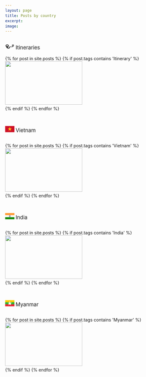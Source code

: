 ```yaml
---
layout: page
title: Posts by country
excerpt:
image:
---
```

<div id="main" role="main" ><br>
<img src="../images/flags/itinerary.png"/> <big>Itineraries</big><br><br>
<div>
{% for post in site.posts %}
	{% if post.tags contains 'Itinerary' %}
		<a href="{{ site.url }}{{ post.url }}">
			<div class="image" data-content="{{post.title}}">
				<img src="../images/{{post.image.feature}}" height="250" width="250" style="height:141px;margin-bottom: 4px"/>
			</div>
		</a>
	{% endif %}
{% endfor %}
</div>
<br><br>

<img src="../images/flags/vn.png"/> <big>Vietnam</big><br><br>
<div>
{% for post in site.posts %}
	{% if post.tags contains 'Vietnam' %}
		<a href="{{ site.url }}{{ post.url }}">
			<div class="image" data-content="{{post.title}}">
				<img src="../images/{{post.image.feature}}" height="250" width="250" style="height:141px;margin-bottom: 4px"/>
			</div>
		</a>
	{% endif %}
{% endfor %}
</div>
<br><br>

<img src="../images/flags/in.png"/> <big>India</big><br><br>
<div>
{% for post in site.posts %}
	{% if post.tags contains 'India' %}
		<a href="{{ site.url }}{{ post.url }}">
			<div class="image" data-content="{{post.title}}">
				<img src="../images/{{post.image.feature}}" height="250" width="250" style="height:141px;margin-bottom: 4px"/>
			</div>
		</a>
	{% endif %}
{% endfor %}
</div>
<br><br>

<img src="../images/flags/mm.png"/> <big>Myanmar</big><br><br>
<div>
{% for post in site.posts %}
	{% if post.tags contains 'Myanmar' %}
	<a href="{{ site.url }}{{ post.url }}">
		<div class="image" data-content="{{post.title}}">
			<img src="../images/{{post.image.feature}}" height="250" width="250" style="height:141px;margin-bottom: 4px"/>
		</div>
	</a>
	{% endif %}
{% endfor %}
</div>
</div>
